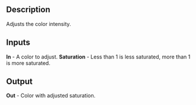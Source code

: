 ## Description
Adjusts the color intensity.

## Inputs
**In** - A color to adjust.
**Saturation** - Less than 1 is less saturated, more than 1 is more saturated.


## Output
**Out** - Color with adjusted saturation.
